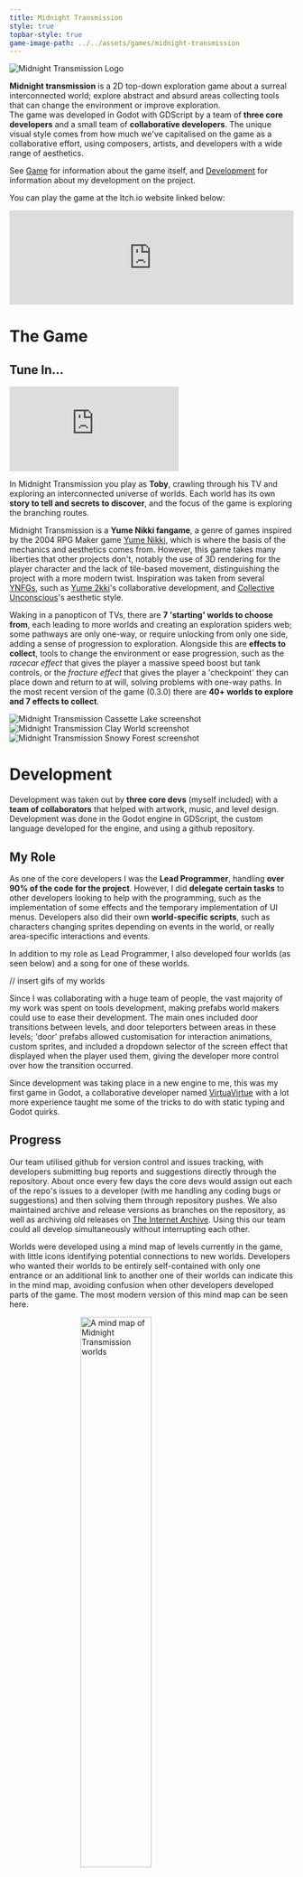 ```yaml
---
title: Midnight Transmission
style: true
topbar-style: true
game-image-path: ../../assets/games/midnight-transmission
---
```


<img class="title-image NOREFACTOR" alt="Midnight Transmission Logo" src="{{ page.game-image-path }}/mt-logo.gif">

**Midnight transmission** is a 2D top-down exploration game about a surreal interconnected world; explore abstract and absurd areas collecting tools that can change the environment or improve exploration. <br>
The game was developed in Godot with GDScript by a team of **three core developers** and a small team of **collaborative developers**. The unique visual style comes from how much we've capitalised on the game as a collaborative effort, using composers, artists, and developers with a wide range of aesthetics.

See [Game](#the-game) for information about the game itself, and [Development](#development) for information about my development on the project.

You can play the game at the Itch.io website linked below:

<iframe src="https://itch.io/embed/3067014?bg_color=28112e&amp;fg_color=ffffff&amp;link_color=ffbb63&amp;border_color=933052" class="game-embed" width="100%" height="167" frameborder="0"><a href="https://midnighttransmission.itch.io/midnight-transmission">Midnight Transmission by MidnightTransmission</a></iframe>



# The Game

## Tune In...

<iframe class="video-embed" src="https://www.youtube.com/embed/nCWKFhBP9BY?si=4UHdF9u0A5DdS3N8" title="YouTube video player" frameborder="0" allow="accelerometer; autoplay; clipboard-write; encrypted-media; gyroscope; picture-in-picture; web-share" referrerpolicy="strict-origin-when-cross-origin" allowfullscreen></iframe>

In Midnight Transmission you play as **Toby**, crawling through his TV and exploring an interconnected universe of worlds. Each world has its own **story to tell and secrets to discover**, and the focus of the game is exploring the branching routes.

Midnight Transmission is a **Yume Nikki fangame**, a genre of games inspired by the 2004 RPG Maker game [Yume Nikki](https://store.steampowered.com/app/650700/Yume_Nikki/), which is where the basis of the mechanics and aesthetics comes from. However, this game takes many liberties that other projects don't, notably the use of 3D rendering for the player character and the lack of tile-based movement, distinguishing the project with a more modern twist. Inspiration was taken from several [YNFGs](https://ynfg.yume.wiki/Yume_Nikki_Fangames_Wiki), such as [Yume 2kki](https://ynoproject.net/2kki/)'s collaborative development, and [Collective Unconscious](https://ynoproject.net/unconscious/)'s aesthetic style.

Waking in a panopticon of TVs, there are **7 'starting' worlds to choose from**, each leading to more worlds and creating an exploration spiders web; some pathways are only one-way, or require unlocking from only one side, adding a sense of progression to exploration. Alongside this are **effects to collect**, tools to change the environment or ease progression, such as the *racecar effect* that gives the player a massive speed boost but tank controls, or the *fracture effect* that gives the player a 'checkpoint' they can place down and return to at will, solving problems with one-way paths. In the most recent version of the game (0.3.0) there are **40+ worlds to explore and 7 effects to collect**.

<div class="image-row">
    <img alt="Midnight Transmission Cassette Lake screenshot" src="{{ page.game-image-path }}/mt-cassette.png">
    <img alt="Midnight Transmission Clay World screenshot" src="{{ page.game-image-path }}/mt-clay.png">
    <img alt="Midnight Transmission Snowy Forest screenshot" src="{{ page.game-image-path }}/mt-snowy-forest.png">
</div>


# Development

Development was taken out by **three core devs** (myself included) with a **team of collaborators** that helped with artwork, music, and level design. Development was done in the Godot engine in GDScript, the custom language developed for the engine, and using a github repository.

## My Role
As one of the core developers I was the **Lead Programmer**, handling **over 90% of the code for the project**. However, I did **delegate certain tasks** to other developers looking to help with the programming, such as the implementation of some effects and the temporary implementation of UI menus. Developers also did their own **world-specific scripts**, such as characters changing sprites depending on events in the world, or really area-specific interactions and events.

In addition to my role as Lead Programmer, I also developed four worlds (as seen below) and a song for one of these worlds.

// insert gifs of my worlds

Since I was collaborating with a huge team of people, the vast majority of my work was spent on tools development, making prefabs world makers could use to ease their development. The main ones included door transitions between levels, and door teleporters between areas in these levels; 'door' prefabs allowed customisation for interaction animations, custom sprites, and included a dropdown selector of the screen effect that displayed when the player used them, giving the developer more control over how the transition occurred.

Since development was taking place in a new engine to me, this was my first game in Godot, a collaborative developer named [VirtuaVirtue](https://virtuavirtues-backlog.itch.io/) with a lot more experience taught me some of the tricks to do with static typing and Godot quirks.

## Progress
Our team utilised github for version control and issues tracking, with developers submitting bug reports and suggestions directly through the repository. About once every few days the core devs would assign out each of the repo's issues to a developer (with me handling any coding bugs or suggestions) and then solving them through repository pushes. We also maintained archive and release versions as branches on the repository, as well as archiving old releases on [The Internet Archive](https://archive.org/details/midnight-transmission-old). Using this our team could all develop simultaneously without interrupting each other. 

Worlds were developed using a mind map of levels currently in the game, with little icons identifying potential connections to new worlds. Developers who wanted their worlds to be entirely self-contained with only one entrance or an additional link to another one of their worlds can indicate this in the mind map, avoiding confusion when other developers developed parts of the game. The most modern version of this mind map can be seen here. 

<img alt="A mind map of Midnight Transmission worlds" style="display: flex; margin: 0 auto;" src="{{ page.game-image-path }}/mt-map.png" width="50%">

The core developers worked hand-in-hand with the collaborative developers, even developing worlds for some of the collaborators that couldn't work in-engine, submitting ideas and design documents alongside artwork. Management of the project and collaborators was undertaken by a different core developer, Rat, who also handled access to the github repository. 

## Development Team
The development team was split up into three divisions: developers, world creators and musicians; developers are collaborators that also wrote code and did additional engine work. The three core developers were GiantBoar (myself), Rat, and Operator Haven. The three of us met in college and collaborated together for the foundational ideas behind the project.

### Developers:
- GiantBoar (me)
- Rat
- Operator Haven
- [VirtuaVirtue](https://virtuavirtues-backlog.itch.io/)

### World Creators:
- Rat (developed the vast majority of worlds)
- GiantBoar
- [Operator Haven](https://floretdev.wixsite.com/havenportfolio)
- [GregTheFrogKing](https://www.instagram.com/kiiwicloud/?igsh=MXRkaXU0NjF3emh3ZQ%3D%3D)
- Conrad Sharkbun
- [Luka Hazimali](https://soundcloud.com/aishill)

### Musicians:
- [Bathonymous](https://bsky.app/profile/did:plc:rtcpaephdno4urczc2mtss4t)
- [Nolan Brewer](https://nolanbrewermusic.com/) (his EP of songs made for MT can be found [here](https://youtu.be/YPFU_VmMkC4?si=ztOM50Ka9y35aGqh))
- [Luka Hazimali](https://soundcloud.com/aishill)
- [Vangare_4453](https://www.youtube.com/channel/UCJSqALkAiQIsp20cE6JDnag)
- [GlowingScramble](https://soundcloud.com/that-one-closet)
- stvalenspine
- [VirtuaVirtue](https://virtuavirtues-backlog.itch.io/)
- BlackCat (SFX)
- [Claemon](https://www.youtube.com/@Claemon/featured?app=desktop)
- [ahoksure](https://ahoksure.bandcamp.com/)
- [Shanahan Sweet](https://x.com/Shanahan_Sweet)

